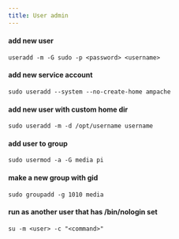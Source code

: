 ```yaml
---
title: User admin
---
```


#### add new user
    useradd -m -G sudo -p <password> <username>

#### add new service account
    sudo useradd --system --no-create-home ampache

#### add new user with custom home dir
    sudo useradd -m -d /opt/username username

#### add user to group
    sudo usermod -a -G media pi

#### make a new group with gid
    sudo groupadd -g 1010 media

#### run as another user that has /bin/nologin set
    su -m <user> -c "<command>"

